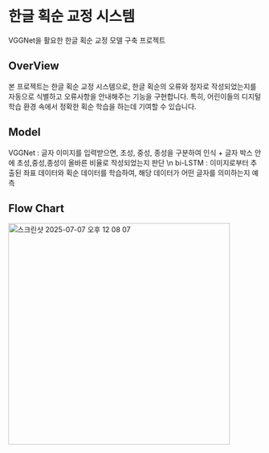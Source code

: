 # 한글 획순 교정 시스템
VGGNet을 활요한 한글 획순 교정 모델 구축 프로젝트

## OverView
본 프로젝트는 한글 획순 교정 시스템으로, 한글 획순의 오류와 정자로 작성되었는지를 자동으로 식별하고 오류사항을 안내해주는 기능을 구현합니다.
특히, 어린이들의 디지털 학습 환경 속에서 정확한 획순 학습을 하는데 기여할 수 있습니다.

## Model
VGGNet : 글자 이미지를 입력받으면, 초성, 중성, 종성을 구분하여 인식 + 글자 박스 안에 초성,중성,종성이 올바른 비율로 작성되었는지 판단 \n
bi-LSTM : 이미지로부터 추출된 좌표 데이터와 획순 데이터를 학습하여, 해당 데이터가 어떤 글자를 의미하는지 예측

## Flow Chart
<img width="441" alt="스크린샷 2025-07-07 오후 12 08 07" src="https://github.com/user-attachments/assets/9296649b-e785-433a-8d3f-120c9a1c0fcf" />
